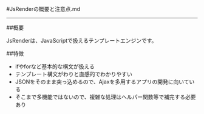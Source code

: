 #JsRenderの概要と注意点.md

-----------------------------------------------

##概要

JsRenderは、JavaScriptで扱えるテンプレートエンジンです。

##特徴

* ifやforなど基本的な構文が扱える
* テンプレート構文がわりと直感的でわかりやすい
* JSONをそのまま突っ込めるので、Ajaxを多用するアプリの開発に向いている
* そこまで多機能ではないので、複雑な処理はヘルパー関数等で補完する必要あり
